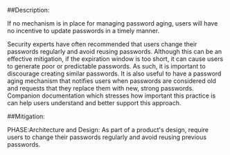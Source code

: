 ##Description:

If no mechanism is in place for managing password aging, users will have no incentive to update passwords in a timely manner.

Security experts have often recommended that users change their passwords regularly and avoid reusing passwords. Although this can be an effective mitigation, if the expiration window is too short, it can cause users to generate poor or predictable passwords. As such, it is important to discourage creating similar passwords. It is also useful to have a password aging mechanism that notifies users when passwords are considered old and requests that they replace them with new, strong passwords. Companion documentation which stresses how important this practice is can help users understand and better support this approach.

##Mitigation:


PHASE:Architecture and Design:
As part of a product's design, require users to change their passwords regularly and avoid reusing previous passwords.

